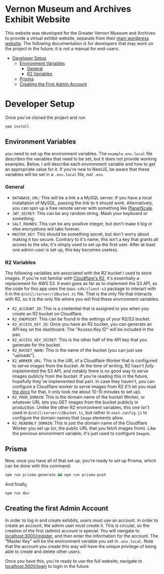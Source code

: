 # Vernon Museum and Archives Exhibit Website

This website was developed for the Greater Vernon Museum and Archives to provide a virtual exhibit website, separate from their <a href="https://vernonmuseum.ca/">main wordpress website</a>. The following documentation is for developers that may work on the project in the future; it is not a manual for end-users.

- <a href="#developer-setup">Developer Setup</a>
  - <a href="#environment-variables">Environment Variables</a>
    - <a href="#general">General</a>
    - <a href="#r2-variables">R2 Variables</a>
  - <a href="#prisma">Prisma</a>
  - <a href="#creating-the-first-admin-account">Creating the First Admin Account</a>


# Developer Setup

Once you've cloned the project and run

```bash
npm install
```

## Environment Variables

you need to set up the environment variables. The `example.env.local` file describes the variables that need to be set, but it does not provide working examples. Below, I will describe each environment variable and how to get an appropriate value for it. If you're new to NextJS, be aware that these variables will be set in a `.env.local` file, *not* `.env`.

### General

- `DATABASE_URL`: This will be a link a a MySQL server. If you have a local installation of MySQL, passing the link to it should work. Alternatively, you can spin up a free remote server with something like <a href="https://planetscale.com/">PlanetScale</a>.
- `JWT_SECRET`: This can be any random string. Mash your keyboard or something.
- `SALT_ROUNDS`: This can be any positive integer, but don't make it big or else encryptions will take forever.
- `MASTER_KEY`: This should be something secret, but don't worry about making it too secure. Contrary to it's name, this isn't a key that grants all access to the site; it's simply used to set up the first user. After at least one admin-user is set up, this key becomes useless.

### R2 Variables

The following variables are associated with the R2 bucket I used to store images. If you're not familiar with <a href="https://www.cloudflare.com/products/r2/">Cloudflare's R2</a>, it's essentially a replacement for AWS S3. It even goes as far as to implement the S3 API, so the code for this app uses the `@aws-sdk/client-s3` package to interact with it in the `@/util/server/r2Bucket.ts` file. That is the only file that interacts with R2, so it is the only file where you will find these environment variables.

- `R2_ACCOUNT_ID`: This is a credential that is assigned to you when you create an R2 bucket on Cloudflare.
- `R2_ENDPOINT`: This can be found in the settings of your R2/S3 bucket.
- `R2_ACCESS_KEY_ID`: Once you have an R2 bucket, you can generate an API key on the dashboard. The "Access Key ID" will be included in the pair.
- `R2_ACCESS_KEY_SECRET`: This is the other half of the API key that you generate for the bucket.
- `R2_BUCKET_NAME`: This is the name of the bucket (you can just use "uploads").
- `R2_WORKER_URL`: This is the URL of a Cloudflare Worker that is configured to serve images from the bucket. At the time of writing, R2 hasn't *fully* implemented the S3 API, and notably there is no good way to serve images publicly from the bucket. If you're reading this in the future, hopefully they've implemented that part. In case they haven't, you can configure a Cloudflare worker to serve images from R2 (I'll let you read <a href="https://developers.cloudflare.com/r2/api/workers/">the docs</a> for that, it only took me about 10-15 minutes to set up).
- `R2_PROD_DOMAIN`: This is the domain name of the bucket Worker, or whatever URL lets you GET images from the bucket publicly in production. Unlike the other R2 environment variables, this one isn't used in `@/util/server/r2Bucket.ts`, but rather in `next.config.js` to configure the domain names that `Image` elements allow.
- `R2_READONLY_DOMAIN`: This is just the domain name of the Cloudflare Worker you set up (or, the public URL that you fetch images from). Like the previous environment variable, it's just used to configure `Image`s.

## Prisma

Now, once you have all of that set up, you're ready to set up Prisma, which can be done with this command:

```bash
npm run prisma-generate && npm run prisma-push
```

And finally,

```bash
npm run dev
```

## Creating the first Admin Account

In order to log in and create exhibits, users must use an account. In order to create an account, the admin user must create it. This is circular, so the creation of the first (admin) account is special. You will navigate to <a href="http://localhost:3000/register">localhost:3000/register</a>, and then enter the information for the account. The "Master Key" will be the environment variable you set in `.env.local`. Note that the account you create this way will have the unique privilege of being able to create and delete other users.

Once you have this, you're ready to use the full website; navigate to <a href="http://localhost:3000/login">localhost:3000/login</a> to login in the future.
